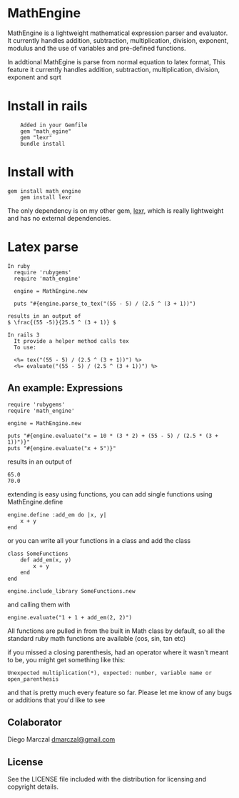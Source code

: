 # MathEngine

MathEngine is a lightweight mathematical expression parser and evaluator.
It currently handles addition, subtraction, multiplication, division, exponent,
modulus and the use of variables and pre-defined functions.

In addtional MathEgine is parse from normal equation to latex format,
  This feature it currently handles
  addition, subtraction, multiplication, division, exponent and sqrt

# Install in rails
        Added in your Gemfile
        gem "math_egine"
        gem "lexr"
        bundle install

# Install with

	gem install math_engine
        gem install lexr

The only dependency is on my other gem, [lexr](http://github.com/michaelbaldry/lexr), which is really lightweight and has no external dependencies.


# Latex parse
    In ruby
      require 'rubygems'
      require 'math_engine'

      engine = MathEngine.new

      puts "#{engine.parse_to_tex("(55 - 5) / (2.5 ^ (3 + 1))")

    results in an output of
	$ \frac{(55 -5)}{25.5 ^ (3 + 1)} $

    In rails 3
      It provide a helper method calls tex
      To use:

      <%= tex("(55 - 5) / (2.5 ^ (3 + 1))") %>
      <%= evaluate("(55 - 5) / (2.5 ^ (3 + 1))") %>


## An example: Expressions

	require 'rubygems'
	require 'math_engine'

	engine = MathEngine.new

	puts "#{engine.evaluate("x = 10 * (3 * 2) + (55 - 5) / (2.5 * (3 + 1))")}"
	puts "#{engine.evaluate("x + 5")}"

results in an output of

	65.0
	70.0

extending is easy using functions, you can add single functions using MathEngine.define

	engine.define :add_em do |x, y|
		x + y
	end

or you can write all your functions in a class and add the class

	class SomeFunctions
		def add_em(x, y)
			x + y
		end
	end

	engine.include_library SomeFunctions.new

and calling them with

	engine.evaluate("1 + 1 + add_em(2, 2)")

All functions are pulled in from the built in Math class by default, so all the standard ruby math functions are available (cos, sin, tan etc)

if you missed a closing parenthesis, had an operator where it wasn't meant to be, you might get something like this:

	Unexpected multiplication(*), expected: number, variable name or open_parenthesis

and that is pretty much every feature so far. Please let me know of any bugs or additions that you'd like to see

## Colaborator
  Diego Marczal dmarczal@gmail.com

## License

See the LICENSE file included with the distribution for licensing and
copyright details.
